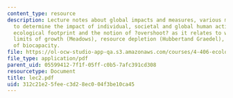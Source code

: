 ```yaml
---
content_type: resource
description: Lecture notes about global impacts and measures, various measures used
  to determine the impact of individual, societal and global human activities, the
  ecological footprint and the notion of ?overshoot? as it relates to work in the
  limits of growth (Meadows), resource depletion (Hubbertand Graedel), and degradation
  of biocapacity.
file: https://ol-ocw-studio-app-qa.s3.amazonaws.com/courses/4-406-ecologies-of-construction-spring-2007/312c21e25feec3d28ec004f3be10ca45_lec2.pdf
file_type: application/pdf
parent_uid: 05599412-7f1f-05ff-c0b5-7afc391cd308
resourcetype: Document
title: lec2.pdf
uid: 312c21e2-5fee-c3d2-8ec0-04f3be10ca45
---
```

